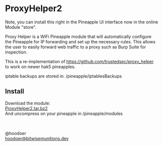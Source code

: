 # ProxyHelper2

Note, you can install this right in the Pineapple UI interface now in the online Module "store".


Proxy Helper is a WiFi Pineapple module that will automatically configure the Pineapple for IP forwarding and set up the necessary rules. This allows the user to easily forward web traffic to a proxy such as Burp Suite for inspection.

This is a re-implementation of https://github.com/trustedsec/proxy_helper to work on newer hak5 pineapples. 

iptable backups are stored in:
/pineapple/iptablesBackups


## Install
Download the module:<br>
[ProxyHelper2.tar.bz2](https://github.com/hoodoer/proxy-helper-the-sequel/releases/download/v1.0/ProxyHelper2.tar.bz2) <br>
And uncompress on your pineapple in /pineapple/modules



<br><br>
@hoodoer<br>
hoodoer@bitwisemunitions.dev
